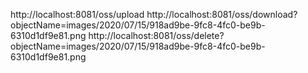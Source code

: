 http://localhost:8081/oss/upload
http://localhost:8081/oss/download?objectName=images/2020/07/15/918ad9be-9fc8-4fc0-be9b-6310d1df9e81.png
http://localhost:8081/oss/delete?objectName=images/2020/07/15/918ad9be-9fc8-4fc0-be9b-6310d1df9e81.png

